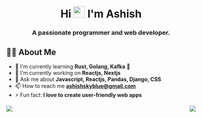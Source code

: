 <h1 align="center">Hi <img src="https://raw.githubusercontent.com/MartinHeinz/MartinHeinz/master/wave.gif" height="30px"> I'm Ashish</h1>
<h3 align="center">A passionate programmer and web developer.</h3>

## 🙋‍♂️ About Me

- 🌱 I'm currently learning **Rust, Golang, Kafka** 🦀
- 🔭 I'm currently working on **Reactjs, Nextjs**
- 💬 Ask me about **Javascript, Reactjs, Pandas, Django, CSS**
- 📫 How to reach me **ashishskyblue@gmail.com**
- ⚡ Fun fact: **I love to create user-friendly web apps**

<p style="display:flex; align-items:center; justify-content:space-between;">
<a href="https://github.com/Ellipsion"><img src="https://github-readme-streak-stats.herokuapp.com?user=Ellipsion&theme=radical&hide_border=true"> </a>
<a href="https://github.com/Ellipsion"><img src="https://github-readme-stats.vercel.app/api/top-langs/?username=ellipsion&layout=compact&theme=radical&hide_border=true"> </a>
</p>
